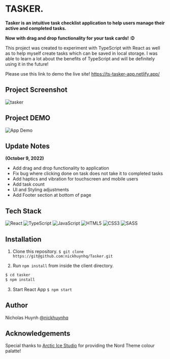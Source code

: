 # TASKER.

**Tasker is an intuitive task checklist application to help users manage their active and completed tasks.**

**Now with drag and drop functionality for your task cards! :D**

This project was created to experiment with TypeScript with React as well as to help myself create tasks which can be saved in local storage.
I was able to learn a lot about the benefits of TypeScript and will be definitely using it in the future!

Please use this link to demo the live site!
https://ts-tasker-app.netlify.app/


## Project Screenshot
![tasker](https://user-images.githubusercontent.com/71597829/214969985-a9e8c8f3-53d2-4f92-90fd-44e31649d31d.jpg)

## Project DEMO
![App Demo](https://firebasestorage.googleapis.com/v0/b/tasker-f4636.appspot.com/o/Tasker_DEMO%20(1).gif?alt=media&token=29d2ea09-53e0-4dce-8d9d-7a5f611417dd)

## Update Notes
**(October 9, 2022)**
- Add drag and drop functionality to application
- Fix bug where clicking done on task does not take it to completed tasks
- Add haptics and vibration for touchscreen and mobile users
- Add task count
- UI and Styling adjustments
- Add Footer section at bottom of page

## Tech Stack
![React](https://img.shields.io/badge/react-%2320232a.svg?style=for-the-badge&logo=react&logoColor=%2361DAFB)
![TypeScript](https://img.shields.io/badge/TypeScript-007ACC?style=for-the-badge&logo=typescript&logoColor=white)
![JavaScript](https://img.shields.io/badge/javascript-%23323330.svg?style=for-the-badge&logo=javascript&logoColor=%23F7DF1E)
![HTML5](https://img.shields.io/badge/html5-%23E34F26.svg?style=for-the-badge&logo=html5&logoColor=white)
![CSS3](https://img.shields.io/badge/CSS3-1572B6?style=for-the-badge&logo=css3&logoColor=white)
![SASS](https://img.shields.io/badge/SASS-hotpink.svg?style=for-the-badge&logo=SASS&logoColor=white)

## Installation

1. Clone this repository.
```$ git clone https://git@github.com:nickhuynhq/Tasker.git```


2. Run `npm install` from inside the client directory.


```bash
$ cd tasker
$ npm install
```

3. Start React App
```$ npm start```

## Author

Nicholas Huynh [@nickhuynhq](https://github.com/nickhuynhq)

## Acknowledgements

Special thanks to [Arctic Ice Studio](https://www.nordtheme.com/docs/colors-and-palettes) for providing the Nord Theme colour palatte!
